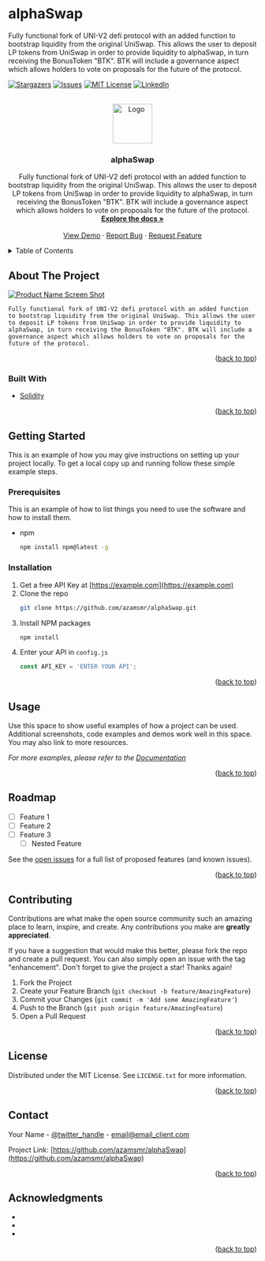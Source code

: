 # alphaSwap
Fully functional fork of UNI-V2 defi protocol with an added function to bootstrap liquidity from the original UniSwap. This allows the user to deposit LP tokens from UniSwap in order to provide liquidity to alphaSwap, in turn receiving the BonusToken "BTK". BTK will include a governance aspect which allows holders to vote on proposals for the future of the protocol.
<div id="top"></div>
<!--
*** Thanks for checking out the Best-README-Template. If you have a suggestion
*** that would make this better, please fork the repo and create a pull request
*** or simply open an issue with the tag "enhancement".
*** Don't forget to give the project a star!
*** Thanks again! Now go create something AMAZING! :D
-->



<!-- PROJECT SHIELDS -->
<!--
*** I'm using markdown "reference style" links for readability.
*** Reference links are enclosed in brackets [ ] instead of parentheses ( ).
*** See the bottom of this document for the declaration of the reference variables
*** for contributors-url, forks-url, etc. This is an optional, concise syntax you may use.
*** https://www.markdownguide.org/basic-syntax/#reference-style-links
-->
[![Stargazers][stars-shield]][stars-url]
[![Issues][issues-shield]][issues-url]
[![MIT License][license-shield]][license-url]
[![LinkedIn][linkedin-shield]][linkedin-url]



<!-- PROJECT LOGO -->
<br />
<div align="center">
  <a href="https://github.com/azamsmr/alphaSwap">
    <img src="images/logo.png" alt="Logo" width="80" height="80">
  </a>

<h3 align="center">alphaSwap</h3>

  <p align="center">
    Fully functional fork of UNI-V2 defi protocol with an added function to bootstrap liquidity from the original UniSwap. This allows the user to deposit LP tokens from UniSwap in order to provide liquidity to alphaSwap, in turn receiving the BonusToken "BTK". BTK will include a governance aspect which allows holders to vote on proposals for the future of the protocol.
    <br />
    <a href="https://github.com/azamsmr/alphaSwap"><strong>Explore the docs »</strong></a>
    <br />
    <br />
    <a href="https://github.com/azamsmr/alphaSwap">View Demo</a>
    ·
    <a href="https://github.com/azamsmr/alphaSwap/issues">Report Bug</a>
    ·
    <a href="https://github.com/azamsmr/alphaSwap/issues">Request Feature</a>
  </p>
</div>



<!-- TABLE OF CONTENTS -->
<details>
  <summary>Table of Contents</summary>
  <ol>
    <li>
      <a href="#about-the-project">About The Project</a>
      <ul>
        <li><a href="#built-with">Built With</a></li>
      </ul>
    </li>
  </ol>
</details>



<!-- ABOUT THE PROJECT -->
## About The Project

[![Product Name Screen Shot][product-screenshot]](https://example.com)

`Fully functional fork of UNI-V2 defi protocol with an added function to bootstrap liquidity from the original UniSwap. This allows the user to deposit LP tokens from UniSwap in order to provide liquidity to alphaSwap, in turn receiving the BonusToken "BTK". BTK will include a governance aspect which allows holders to vote on proposals for the future of the protocol.`

<p align="right">(<a href="#top">back to top</a>)</p>



### Built With

* [Solidity](https://docs.soliditylang.org/en/v0.8.14/)

<p align="right">(<a href="#top">back to top</a>)</p>



<!-- GETTING STARTED -->
## Getting Started

This is an example of how you may give instructions on setting up your project locally.
To get a local copy up and running follow these simple example steps.

### Prerequisites

This is an example of how to list things you need to use the software and how to install them.
* npm
  ```sh
  npm install npm@latest -g
  ```

### Installation

1. Get a free API Key at [https://example.com](https://example.com)
2. Clone the repo
   ```sh
   git clone https://github.com/azamsmr/alphaSwap.git
   ```
3. Install NPM packages
   ```sh
   npm install
   ```
4. Enter your API in `config.js`
   ```js
   const API_KEY = 'ENTER YOUR API';
   ```

<p align="right">(<a href="#top">back to top</a>)</p>



<!-- USAGE EXAMPLES -->
## Usage

Use this space to show useful examples of how a project can be used. Additional screenshots, code examples and demos work well in this space. You may also link to more resources.

_For more examples, please refer to the [Documentation](https://example.com)_

<p align="right">(<a href="#top">back to top</a>)</p>



<!-- ROADMAP -->
## Roadmap

- [ ] Feature 1
- [ ] Feature 2
- [ ] Feature 3
    - [ ] Nested Feature

See the [open issues](https://github.com/azamsmr/alphaSwap/issues) for a full list of proposed features (and known issues).

<p align="right">(<a href="#top">back to top</a>)</p>



<!-- CONTRIBUTING -->
## Contributing

Contributions are what make the open source community such an amazing place to learn, inspire, and create. Any contributions you make are **greatly appreciated**.

If you have a suggestion that would make this better, please fork the repo and create a pull request. You can also simply open an issue with the tag "enhancement".
Don't forget to give the project a star! Thanks again!

1. Fork the Project
2. Create your Feature Branch (`git checkout -b feature/AmazingFeature`)
3. Commit your Changes (`git commit -m 'Add some AmazingFeature'`)
4. Push to the Branch (`git push origin feature/AmazingFeature`)
5. Open a Pull Request

<p align="right">(<a href="#top">back to top</a>)</p>



<!-- LICENSE -->
## License

Distributed under the MIT License. See `LICENSE.txt` for more information.

<p align="right">(<a href="#top">back to top</a>)</p>



<!-- CONTACT -->
## Contact

Your Name - [@twitter_handle](https://twitter.com/twitter_handle) - email@email_client.com

Project Link: [https://github.com/azamsmr/alphaSwap](https://github.com/azamsmr/alphaSwap)

<p align="right">(<a href="#top">back to top</a>)</p>



<!-- ACKNOWLEDGMENTS -->
## Acknowledgments

* []()
* []()
* []()

<p align="right">(<a href="#top">back to top</a>)</p>



<!-- MARKDOWN LINKS & IMAGES -->
<!-- https://www.markdownguide.org/basic-syntax/#reference-style-links -->
[contributors-shield]: https://img.shields.io/github/contributors/azamsmr/alphaSwap.svg?style=for-the-badge
[contributors-url]: https://github.com/azamsmr/alphaSwap/graphs/contributors
[forks-shield]: https://img.shields.io/github/forks/azamsmr/alphaSwap.svg?style=for-the-badge
[forks-url]: https://github.com/azamsmr/alphaSwap/network/members
[stars-shield]: https://img.shields.io/github/stars/azamsmr/alphaSwap.svg?style=for-the-badge
[stars-url]: https://github.com/azamsmr/alphaSwap/stargazers
[issues-shield]: https://img.shields.io/github/issues/azamsmr/alphaSwap.svg?style=for-the-badge
[issues-url]: https://github.com/azamsmr/alphaSwap/issues
[license-shield]: https://img.shields.io/github/license/azamsmr/alphaSwap.svg?style=for-the-badge
[license-url]: https://github.com/azamsmr/alphaSwap/blob/master/LICENSE.txt
[linkedin-shield]: https://img.shields.io/badge/-LinkedIn-black.svg?style=for-the-badge&logo=linkedin&colorB=555
[linkedin-url]: https://linkedin.com/in/linkedin_username
[product-screenshot]: images/screenshot.png
